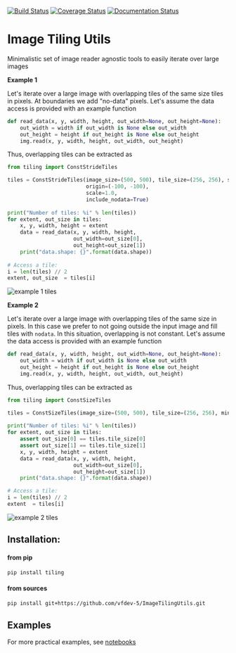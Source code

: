 [![Build Status](https://travis-ci.org/vfdev-5/ImageTilingUtils.svg?branch=master)](https://travis-ci.org/vfdev-5/ImageTilingUtils)
[![Coverage Status](https://coveralls.io/repos/github/vfdev-5/ImageTilingUtils/badge.svg?branch=master)](https://coveralls.io/github/vfdev-5/ImageTilingUtils?branch=master)
[![Documentation Status](https://readthedocs.org/projects/imagetilingutils/badge/?version=latest)](http://imagetilingutils.readthedocs.io/en/latest/?badge=latest)

# Image Tiling Utils
Minimalistic set of image reader agnostic tools to easily iterate over large images

**Example 1**

Let's iterate over a large image with overlapping tiles of the 
same size tiles in pixels. At boundaries we add "no-data" pixels. 
Let's assume the data access is provided with an example function
```python
def read_data(x, y, width, height, out_width=None, out_height=None):
    out_width = width if out_width is None else out_width
    out_height = height if out_height is None else out_height    
    img.read(x, y, width, height, out_width, out_height)
``` 
Thus, overlapping tiles can be extracted as  
```python
from tiling import ConstStrideTiles

tiles = ConstStrideTiles(image_size=(500, 500), tile_size=(256, 256), stride=(100, 100), 
                         origin=(-100, -100),
                         scale=1.0,
                         include_nodata=True)
                       
print("Number of tiles: %i" % len(tiles))
for extent, out_size in tiles:
    x, y, width, height = extent
    data = read_data(x, y, width, height, 
                     out_width=out_size[0], 
                     out_height=out_size[1])
    print("data.shape: {}".format(data.shape))
    
# Access a tile:
i = len(tiles) // 2 
extent, out_size  = tiles[i]
```

![example 1 tiles](assets/example_const_stride_tiles.png)


**Example 2**

Let's iterate over a large image with overlapping tiles of the same size in pixels. 
In this case we prefer to not going outside the input image and fill tiles with `nodata`.
In this situation, overlapping is not constant. 
Let's assume the data access is provided with an example function
```python
def read_data(x, y, width, height, out_width=None, out_height=None):
    out_width = width if out_width is None else out_width
    out_height = height if out_height is None else out_height    
    img.read(x, y, width, height, out_width, out_height)
``` 
Thus, overlapping tiles can be extracted as  
```python
from tiling import ConstSizeTiles

tiles = ConstSizeTiles(image_size=(500, 500), tile_size=(256, 256), min_overlapping=15, scale=1.0)
                       
print("Number of tiles: %i" % len(tiles))
for extent, out_size in tiles:
    assert out_size[0] == tiles.tile_size[0]
    assert out_size[1] == tiles.tile_size[1]
    x, y, width, height = extent
    data = read_data(x, y, width, height, 
                     out_width=out_size[0], 
                     out_height=out_size[1])
    print("data.shape: {}".format(data.shape))

# Access a tile:
i = len(tiles) // 2 
extent  = tiles[i]
```

![example 2 tiles](assets/example_const_size_tiles.png)


## Installation:

#### from pip
```bash
pip install tiling
```

#### from sources

```bash
pip install git+https://github.com/vfdev-5/ImageTilingUtils.git
```

## Examples 

For more practical examples, see [notebooks](examples)
